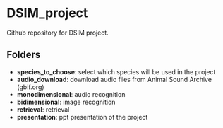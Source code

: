 # DSIM_project
Github repository for DSIM project.

## Folders

* **species_to_choose**: select which species will be used in the project
* **audio_download**: download audio files from Animal Sound Archive (gbif.org)
* **monodimensional**: audio recognition
* **bidimensional**: image recognition
* **retrieval**: retrieval
* **presentation**: ppt presentation of the project 
